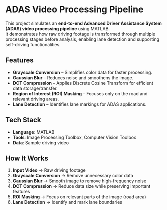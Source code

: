 # ADAS Video Processing Pipeline

This project simulates an **end-to-end Advanced Driver Assistance System (ADAS) video processing pipeline** using MATLAB.  
It demonstrates how raw driving footage is transformed through multiple processing stages before analysis, enabling lane detection and supporting self-driving functionalities.

## Features
- **Grayscale Conversion** – Simplifies color data for faster processing.
- **Gaussian Blur** – Reduces noise and smoothens the image.
- **DCT Compression** – Applies Discrete Cosine Transform for efficient data storage/transfer.
- **Region of Interest (ROI) Masking** – Focuses only on the road and relevant driving areas.
- **Lane Detection** – Identifies lane markings for ADAS applications.

## Tech Stack
- **Language**: MATLAB
- **Tools**: Image Processing Toolbox, Computer Vision Toolbox
- **Data**: Sample driving video

## How It Works
1. **Input Video** → Raw driving footage  
2. **Grayscale Conversion** → Remove unnecessary color data  
3. **Gaussian Blur** → Smooth image to remove high-frequency noise  
4. **DCT Compression** → Reduce data size while preserving important features  
5. **ROI Masking** → Focus on relevant parts of the image (road area)  
6. **Lane Detection** → Identify and mark lane boundaries

